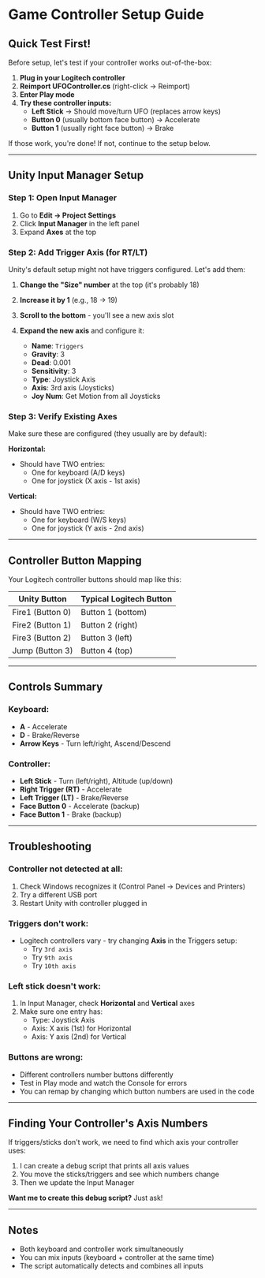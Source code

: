 # Game Controller Setup Guide

## Quick Test First!

Before setup, let's test if your controller works out-of-the-box:

1. **Plug in your Logitech controller**
2. **Reimport UFOController.cs** (right-click → Reimport)
3. **Enter Play mode**
4. **Try these controller inputs:**
   - **Left Stick** → Should move/turn UFO (replaces arrow keys)
   - **Button 0** (usually bottom face button) → Accelerate
   - **Button 1** (usually right face button) → Brake

If those work, you're done! If not, continue to the setup below.

---

## Unity Input Manager Setup

### Step 1: Open Input Manager

1. Go to **Edit → Project Settings**
2. Click **Input Manager** in the left panel
3. Expand **Axes** at the top

### Step 2: Add Trigger Axis (for RT/LT)

Unity's default setup might not have triggers configured. Let's add them:

1. **Change the "Size" number** at the top (it's probably 18)
2. **Increase it by 1** (e.g., 18 → 19)
3. **Scroll to the bottom** - you'll see a new axis slot

4. **Expand the new axis** and configure it:
   - **Name**: `Triggers`
   - **Gravity**: 3
   - **Dead**: 0.001
   - **Sensitivity**: 3
   - **Type**: Joystick Axis
   - **Axis**: 3rd axis (Joysticks)
   - **Joy Num**: Get Motion from all Joysticks

### Step 3: Verify Existing Axes

Make sure these are configured (they usually are by default):

**Horizontal:**
- Should have TWO entries:
  - One for keyboard (A/D keys)
  - One for joystick (X axis - 1st axis)

**Vertical:**
- Should have TWO entries:
  - One for keyboard (W/S keys)
  - One for joystick (Y axis - 2nd axis)

---

## Controller Button Mapping

Your Logitech controller buttons should map like this:

| Unity Button | Typical Logitech Button |
|--------------|-------------------------|
| Fire1 (Button 0) | Button 1 (bottom) |
| Fire2 (Button 1) | Button 2 (right) |
| Fire3 (Button 2) | Button 3 (left) |
| Jump (Button 3) | Button 4 (top) |

---

## Controls Summary

### Keyboard:
- **A** - Accelerate
- **D** - Brake/Reverse
- **Arrow Keys** - Turn left/right, Ascend/Descend

### Controller:
- **Left Stick** - Turn (left/right), Altitude (up/down)
- **Right Trigger (RT)** - Accelerate
- **Left Trigger (LT)** - Brake/Reverse
- **Face Button 0** - Accelerate (backup)
- **Face Button 1** - Brake (backup)

---

## Troubleshooting

### Controller not detected at all:
1. Check Windows recognizes it (Control Panel → Devices and Printers)
2. Try a different USB port
3. Restart Unity with controller plugged in

### Triggers don't work:
- Logitech controllers vary - try changing **Axis** in the Triggers setup:
  - Try `3rd axis`
  - Try `9th axis`
  - Try `10th axis`

### Left stick doesn't work:
1. In Input Manager, check **Horizontal** and **Vertical** axes
2. Make sure one entry has:
   - Type: Joystick Axis
   - Axis: X axis (1st) for Horizontal
   - Axis: Y axis (2nd) for Vertical

### Buttons are wrong:
- Different controllers number buttons differently
- Test in Play mode and watch the Console for errors
- You can remap by changing which button numbers are used in the code

---

## Finding Your Controller's Axis Numbers

If triggers/sticks don't work, we need to find which axis your controller uses:

1. I can create a debug script that prints all axis values
2. You move the sticks/triggers and see which numbers change
3. Then we update the Input Manager

**Want me to create this debug script?** Just ask!

---

## Notes

- Both keyboard and controller work simultaneously
- You can mix inputs (keyboard + controller at the same time)
- The script automatically detects and combines all inputs
